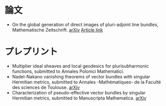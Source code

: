 # **論文**

- On the global generation of direct images of pluri-adjoint line bundles, Mathematische Zeitschrift. [arXiv](https://arxiv.org/abs/1712.06293) [Article link](https://link.springer.com/article/10.1007/s00209-019-02266-0)


# **プレプリント**
- Multiplier ideal sheaves and local geodesics for plurisubharmonic functions, submitted to Annales Polonici Mathematici.
- Nadel-Nakano vanishing theorems of vector bundles with singular Hermitian metrics, submitted to Annales -Mathématiques- de la Faculté des sciences de Toulouse. [arXiv](https://arxiv.org/abs/1802.01794)
- Characterization of pseudo-effective vector bundles by singular Hermitian metrics, submitted to Manuscripta Mathematica. [arXiv](https://arxiv.org/abs/1804.02146)

